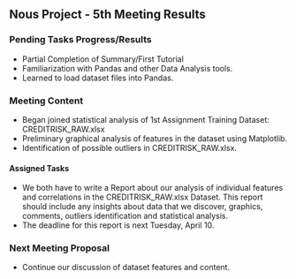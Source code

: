 ## Nous Project - 5th Meeting Results

### Pending Tasks Progress/Results
- Partial Completion of Summary/First Tutorial
- Familiarization with Pandas and other Data Analysis tools.
- Learned to load dataset files into Pandas.

### Meeting Content

- Began joined statistical analysis of 1st Assignment Training Dataset: CREDITRISK_RAW.xlsx 
- Preliminary graphical analysis of features in the dataset using Matplotlib.
- Identification of possible outliers in CREDITRISK_RAW.xlsx.

#### Assigned Tasks
- We both have to write a Report about our analysis of individual features and correlations in the CREDITRISK_RAW.xlsx Dataset.
This report should include any insights about data that we discover, graphics, comments, outliers identification and statistical analysis.
- The deadline for this report is next Tuesday, April 10.

### Next Meeting Proposal
- Continue our discussion of dataset features and content.
